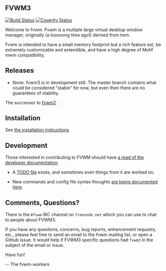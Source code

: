 FVWM3
-----

[![Build Status](https://travis-ci.org/fvwmorg/fvwm3.svg?branch=master)](https://travis-ci.org/fvwmorg/fvwm3)
[![Coverity Status](https://img.shields.io/coverity/scan/18414.svg)](https://scan.coverity.com/projects/fvwmorg-fvwm3)

Welcome to fvwm.  Fvwm is a multiple large virtual desktop window manager,
originally (a looooong time ago!) derived from twm.

Fvwm is intended to have a small memory footprint but a rich feature set, be
extremely customizable and extendible, and have a high degree of Motif mwm
compatibility.

Releases
--------

* None.  fvwm3 is in development still.  The master branch contains what could
  be considered "stable" for now, but even then there are no guarantees of
  stability.

The successor to [fvwm2](http://github.com/fvwmorg/fvwm).

Installation
------------

See [the installation instructions](./dev-docs/INSTALL.md)

Development
-----------

Those interested in contributing to FVWM should have [a read of the developer
documentation](./dev-docs/DEVELOPERS.md).

* A [TODO file](./dev-docs/TODO.md) exists, and sometimes even things from it are
worked on.

* New commands and config file syntax thoughts [are being documented here](./dev-docs/NEW-COMMANDS.md).

Comments, Questions?
--------------------

There is the `#fvwm` IRC channel on `freenode.net` which you can use to chat
to people about FVWM3.

If you have any questions, concerns, bug reports, enhancement requests,
etc., please feel free to send an email to the fvwm mailing list, or open a
Github issue. It would help if FVWM3 specific questions had `fvwm3` in the
subject of the email or issue.

Have fun!

-- The fvwm-workers
